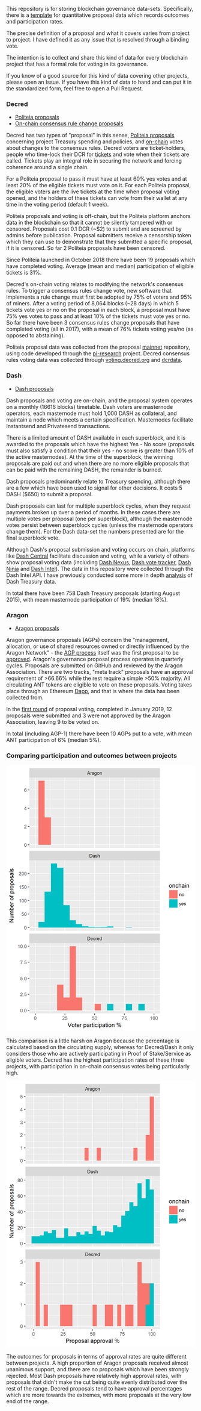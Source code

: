 This repository is for storing blockchain governance data-sets. Specifically, there is a [template](proposal-template.csv) for quantitative proposal data which records outcomes and participation rates.

The precise definition of a proposal and what it covers varies from project to project. I have defined it as any issue that is resolved through a binding vote.

The intention is to collect and share this kind of data for every blockchain project that has a formal role for voting in its governance. 

If you know of a good source for this kind of data covering other projects, please open an Issue. If you have this kind of data to hand and can put it in the standardized form, feel free to open a Pull Request.

### Decred

* [Politeia proposals](decred-proposals.csv) 
* [On-chain consensus rule change proposals](decred-proposals-onchain.csv)

Decred has two types of "proposal" in this sense, [Politeia proposals](decred-proposals.csv) concerning project Treasury spending and policies, and [on-chain](decred-proposals-onchain.csv) votes about changes to the consensus rules. Decred voters are ticket-holders, people who time-lock their DCR for [tickets](https://docs.decred.org/proof-of-stake/overview/) and vote when their tickets are called. Tickets play an integral role in securing the network and forcing coherence around a single chain.

For a Politeia proposal to pass it must have at least 60% yes votes and at least 20% of the eligible tickets must vote on it. For each Politeia proposal, the eligible voters are the live tickets at the time when proposal voting opened, and the holders of these tickets can vote from their wallet at any time in the voting period (default 1 week).

Politeia proposals and voting is off-chain, but the Politeia platform anchors data in the blockchain so that it cannot be silently tampered with or censored. Proposals cost 0.1 DCR (~$2) to submit and are screened by admins before publication. Proposal submitters receive a censorship token which they can use to demonstrate that they submitted a specific proposal, if it is censored. So far 2 Politeia proposals have been censored.

Since Politeia launched in October 2018 there have been 19 proposals which have completed voting. Average (mean and median) participation of eligible tickets is 31%.

Decred's on-chain voting relates to modifying the network's consensus rules. To trigger a consensus rules change vote, new software that implements a rule change must first be adopted by 75% of voters and 95% of miners. After a voting period of 8,064 blocks (~28 days) in which 5 tickets vote yes or no on the proposal in each block, a proposal must have 75% yes votes to pass and at least 10% of the tickets must vote yes or no. So far there have been 3 consensus rules change proposals that have completed voting (all in 2017), with a mean of 76% tickets voting yes/no (as opposed to abstaining).

Politeia proposal data was collected from the proposal [mainnet](https://github.com/decred-proposals/mainnet) repository, using code developed through the [pi-research](https://github.com/RichardRed0x/pi-research) project. Decred consensus rules voting data was collected through [voting.decred.org](https://voting.decred.org/) and [dcrdata](https://explorer.dcrdata.org/agendas).

### Dash

* [Dash proposals](dash-proposals.csv)

Dash proposals and voting are on-chain, and the proposal system operates on a monthly (16616 blocks) timetable. Dash voters are masternode operators, each masternode must hold 1,000 DASH as collateral, and maintain a node which meets a certain specification. Masternodes facilitate Instantsend and Privatesend transactions.  

There is a limited amount of DASH available in each superblock, and it is awarded to the proposals which have the highest Yes - No score (proposals must also satisfy a condition that their yes - no score is greater than 10% of the active masternodes). At the time of the superblock, the winning proposals are paid out and when there are no more eligible proposals that can be paid with the remaining DASH, the remainder is burned. 

Dash proposals predominantly relate to Treasury spending, although there are a few which have been used to signal for other decisions. It costs 5 DASH ($650) to submit a proposal. 

Dash proposals can last for multiple superblock cycles, when they request payments broken up over a period of months. In these cases there are multiple votes per proposal (one per superblock), although the masternode votes persist between superblock cycles (unless the masternode operators change them). For the Dash data-set the numbers presented are for the final superblock vote.

Although Dash's proposal submission and voting occurs on chain, platforms like [Dash Central](https://www.dashcentral.org/) facilitate discussion and voting, while a variety of others show proposal voting data (including [Dash Nexus](https://app.dashnexus.org/proposals/leaderboard), [Dash vote tracker](http://dashvotetracker.com/), [Dash Ninja](https://www.dashninja.pl/) and [Dash Intel](https://dashintel.org/)). The data in this repository were collected through the Dash Intel API. I have previously conducted some more in depth [analysis](https://medium.com/@richardred/observations-of-the-dash-treasury-dao-c94231b2b5c4) of Dash Treasury data.

In total there have been 758 Dash Treasury proposals (starting August 2015), with mean masternode participation of 19% (median 18%).

### Aragon

* [Aragon proposals](Aragon-proposals.csv)

Aragon governance proposals (AGPs) concern the "management, allocation, or use of shared resources owned or directly influenced by the Aragon Network" - the [AGP process](https://github.com/aragon/AGPs/blob/master/AGPs/AGP-1.md) itself was the first proposal to be [approved](https://blog.aragon.org/final-results-from-the-agp-1-vote/). Aragon's governance proposal process operates in quarterly cycles. Proposals are submitted on GitHub and reviewed by the Aragon Association. There are two tracks, "meta track" proposals have an approval requirement of >66.66% while the rest require a simple >50% majority. All circulating ANT tokens are eligible to vote on these proposals. Voting takes place through an Ethereum [Dapp](https://mainnet.aragon.org/#/governance.aragonproject.eth/0x277bfcf7c2e162cb1ac3e9ae228a3132a75f83d4), and that is where the data has been collected from. 

In the [first round](https://blog.aragon.org/final-results-from-aragon-network-vote-1/) of proposal voting, completed in January 2019, 12 proposals were submitted and 3 were not approved by the Aragon Association, leaving 9 to be voted on.

In total (including AGP-1) there have been 10 AGPs put to a vote, with mean ANT participation of 6% (median 5%).

### Comparing participation and outcomes between projects

![Voter participation by project (histogram)](img/voter_participation.png "Voter participation by project (histogram)")

This comparison is a little harsh on Aragon because the percentage is calculated based on the circulating supply, whereas for Decred/Dash it only considers those who are actively participating in Proof of Stake/Service as eligible voters. Decred has the highest participation rates of these three projects, with participation in on-chain consensus votes being particularly high.

![Approval % for proposals](img/proposals-approval.png "Approval % for proposals")

The outcomes for proposals in terms of approval rates are quite different between projects. A high proportion of Aragon proposals received almost unanimous support, and there are no proposals which have been strongly rejected. Most Dash proposals have relatively high approval rates, with proposals that didn't make the cut being quite evenly distributed over the rest of the range. Decred proposals tend to have approval percentages which are more towards the extremes, with more proposals at the very low end of the range.